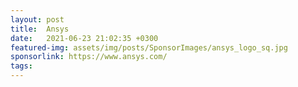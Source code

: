 ```yaml
---
layout: post
title:  Ansys
date:   2021-06-23 21:02:35 +0300
featured-img: assets/img/posts/SponsorImages/ansys_logo_sq.jpg
sponsorlink: https://www.ansys.com/
tags: 
---
```

